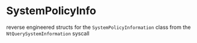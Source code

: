 # SystemPolicyInfo
reverse engineered structs for the `SystemPolicyInformation` class from the `NtQuerySystemInformation` syscall
